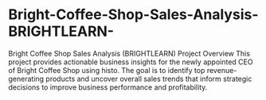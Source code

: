 # Bright-Coffee-Shop-Sales-Analysis-BRIGHTLEARN-
Bright Coffee Shop Sales Analysis (BRIGHTLEARN) Project Overview This project provides actionable business insights for the newly appointed CEO of Bright Coffee Shop using histo. The goal is to identify top revenue-generating products and uncover overall sales trends that inform strategic decisions to improve business performance and profitability.
